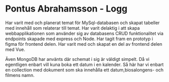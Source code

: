 # Pontus Abrahamsson - Logg

Har varit med och planerat temat för MySql-databasen och skapat tabeller med innehåll som relaterar till temat. Har varit delaktig i att skapa webbapplikationen som använder sig av databasens CRUD funktionalitet via endpoints skapade med express och Node. Har tagit fram en prototyp i figma för frontend delen. Har varit med och skapat en del av frontend delen med Vue.

Även MongoDB har använts där schemat i sig är väldigt simpelt. Då vi egentligen enbart vill kuna boka ett datum i en kalender. Så här har vi enbart en collection med dokument som ska innehålla ett datum,biosalongens- och filmens namn.
